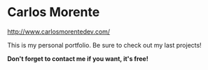 # Carlos Morente

http://www.carlosmorentedev.com/

This is my personal portfolio. Be sure to check out my last projects!

**Don't forget to contact me if you want, it's free!**
